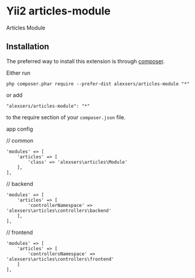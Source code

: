 Yii2 articles-module
====================
Articles Module

Installation
------------

The preferred way to install this extension is through [composer](http://getcomposer.org/download/).

Either run

```
php composer.phar require --prefer-dist alexsers/articles-module "*"
```

or add

```
"alexsers/articles-module": "*"
```

to the require section of your `composer.json` file.

app config

// common

    'modules' => [
        'articles' => [
            'class' => 'alexsers\articles\Module'
        ],
    ],

// backend

    'modules' => [
        'articles' => [
            'controllerNamespace' => 'alexsers\articles\controllers\backend'
        ],
    ],

// frontend

    'modules' => [
        'articles' => [
            'controllersNamespace' => 'alexsers\articles\controllers\frontend'
        ]
    ],
